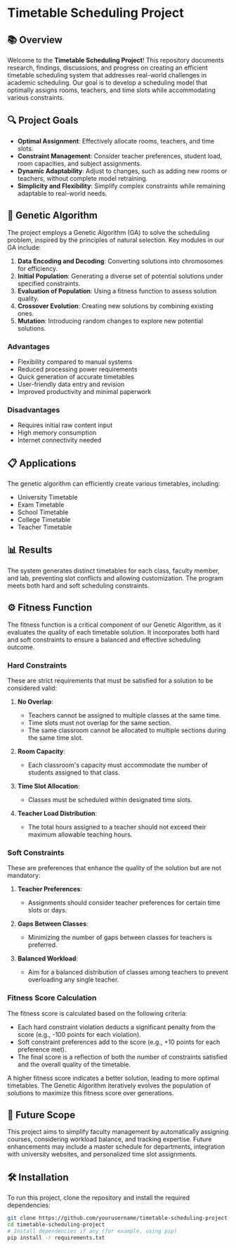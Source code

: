 # Timetable Scheduling Project

## 📚 Overview
Welcome to the **Timetable Scheduling Project**! This repository documents research, findings, discussions, and progress on creating an efficient timetable scheduling system that addresses real-world challenges in academic scheduling. Our goal is to develop a scheduling model that optimally assigns rooms, teachers, and time slots while accommodating various constraints.

## 🔍 Project Goals
- **Optimal Assignment**: Effectively allocate rooms, teachers, and time slots.
- **Constraint Management**: Consider teacher preferences, student load, room capacities, and subject assignments.
- **Dynamic Adaptability**: Adjust to changes, such as adding new rooms or teachers, without complete model retraining.
- **Simplicity and Flexibility**: Simplify complex constraints while remaining adaptable to real-world needs.

## 🧬 Genetic Algorithm
The project employs a Genetic Algorithm (GA) to solve the scheduling problem, inspired by the principles of natural selection. Key modules in our GA include:

1. **Data Encoding and Decoding**: Converting solutions into chromosomes for efficiency.
2. **Initial Population**: Generating a diverse set of potential solutions under specified constraints.
3. **Evaluation of Population**: Using a fitness function to assess solution quality.
4. **Crossover Evolution**: Creating new solutions by combining existing ones.
5. **Mutation**: Introducing random changes to explore new potential solutions.

### Advantages
- Flexibility compared to manual systems
- Reduced processing power requirements
- Quick generation of accurate timetables
- User-friendly data entry and revision
- Improved productivity and minimal paperwork

### Disadvantages
- Requires initial raw content input
- High memory consumption
- Internet connectivity needed

## 📋 Applications
The genetic algorithm can efficiently create various timetables, including:
- University Timetable
- Exam Timetable
- School Timetable
- College Timetable
- Teacher Timetable

## 📊 Results
The system generates distinct timetables for each class, faculty member, and lab, preventing slot conflicts and allowing customization. The program meets both hard and soft scheduling constraints.

## ⚙️ Fitness Function
The fitness function is a critical component of our Genetic Algorithm, as it evaluates the quality of each timetable solution. It incorporates both hard and soft constraints to ensure a balanced and effective scheduling outcome.

### Hard Constraints
These are strict requirements that must be satisfied for a solution to be considered valid:

1. **No Overlap**: 
   - Teachers cannot be assigned to multiple classes at the same time.
   - Time slots must not overlap for the same section.
   - The same classroom cannot be allocated to multiple sections during the same time slot.

2. **Room Capacity**:
   - Each classroom's capacity must accommodate the number of students assigned to that class.

3. **Time Slot Allocation**:
   - Classes must be scheduled within designated time slots.

4. **Teacher Load Distribution**:
   - The total hours assigned to a teacher should not exceed their maximum allowable teaching hours.

### Soft Constraints
These are preferences that enhance the quality of the solution but are not mandatory:

1. **Teacher Preferences**: 
   - Assignments should consider teacher preferences for certain time slots or days.

2. **Gaps Between Classes**:
   - Minimizing the number of gaps between classes for teachers is preferred.

3. **Balanced Workload**:
   - Aim for a balanced distribution of classes among teachers to prevent overloading any single teacher.

### Fitness Score Calculation
The fitness score is calculated based on the following criteria:

- Each hard constraint violation deducts a significant penalty from the score (e.g., -100 points for each violation).
- Soft constraint preferences add to the score (e.g., +10 points for each preference met).
- The final score is a reflection of both the number of constraints satisfied and the overall quality of the timetable.

A higher fitness score indicates a better solution, leading to more optimal timetables. The Genetic Algorithm iteratively evolves the population of solutions to maximize this fitness score over generations.

## 🚀 Future Scope
This project aims to simplify faculty management by automatically assigning courses, considering workload balance, and tracking expertise. Future enhancements may include a master schedule for departments, integration with university websites, and personalized time slot assignments.

## 🛠️ Installation
To run this project, clone the repository and install the required dependencies:

```bash
git clone https://github.com/yourusername/timetable-scheduling-project.git
cd timetable-scheduling-project
# Install dependencies if any (for example, using pip)
pip install -r requirements.txt
